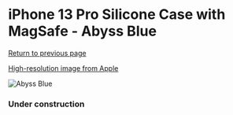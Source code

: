 # iPhone 13 Pro Silicone Case with MagSafe - Abyss Blue

[Return to previous page](/iphone_13)

[High-resolution image from Apple](https://store.storeimages.cdn-apple.com/8756/as-images.apple.com/is/MM2J3?wid=4500&hei=4500&fmt=png)

<div style="width: 384px"><img src="/everyphone/MM2J3.png" alt="Abyss Blue"></div>

### Under construction
